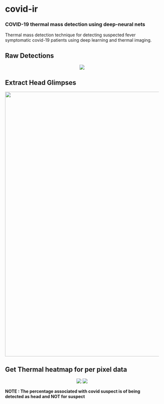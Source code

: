 # covid-ir
### COVID-19 thermal mass detection using deep-neural nets
Thermal mass detection technique for detecting suspected fever symptomatic covid-19 patients using deep learning and thermal imaging.
## Raw Detections
<p align='center'>
 <img src='https://github.com/Abhishek-krg/covid-ir/blob/main/images/neural_processing.png'>
</p>

## Extract Head Glimpses
<p align='center'>
 <img height='auto' width=864 src='https://github.com/Abhishek-krg/covid-ir/blob/main/images/extract_glimpses.jpg'>
</p>

## Get Thermal heatmap for per pixel data
<p align='center'>
 <img src='https://github.com/Abhishek-krg/covid-ir/blob/main/images/FLIR_08908_headcrop.jpeg'>
 <img src='https://github.com/Abhishek-krg/covid-ir/blob/main/images/headcrop_thermal16.png'>
</p>

**NOTE : The percentage associated with covid suspect is of being detected as head and NOT for suspect**
 
